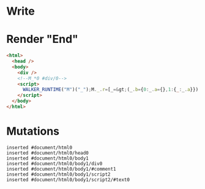 # Write
  <div></div><!--M_*0 #div/0--><script>WALKER_RUNTIME("M")("_");M._.r=[_=>(_.b={0:_.a={},1:{_:_.a}}),1,"packages/translator-tags/src/__tests__/fixtures/native-tag-ref-downstream-effect/template.marko_1",0];M._.w()</script>


# Render "End"
```html
<html>
  <head />
  <body>
    <div />
    <!--M_*0 #div/0-->
    <script>
      WALKER_RUNTIME("M")("_");M._.r=[_=&gt;(_.b={0:_.a={},1:{_:_.a}}),1,"packages/translator-tags/src/__tests__/fixtures/native-tag-ref-downstream-effect/template.marko_1",0];M._.w()
    </script>
  </body>
</html>
```

# Mutations
```
inserted #document/html0
inserted #document/html0/head0
inserted #document/html0/body1
inserted #document/html0/body1/div0
inserted #document/html0/body1/#comment1
inserted #document/html0/body1/script2
inserted #document/html0/body1/script2/#text0
```